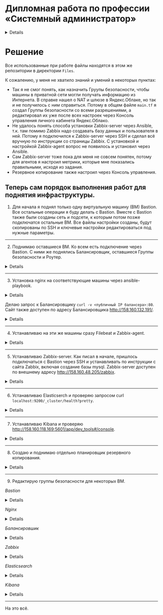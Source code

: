 
#  Дипломная работа по профессии «Системный администратор»

<details> 
   
Содержание
==========
* [Задача](#Задача)
* [Инфраструктура](#Инфраструктура)
    * [Сайт](#Сайт)
    * [Мониторинг](#Мониторинг)
    * [Логи](#Логи)
    * [Сеть](#Сеть)
    * [Резервное копирование](#Резервное-копирование)
    * [Дополнительно](#Дополнительно)
* [Выполнение работы](#Выполнение-работы)
* [Критерии сдачи](#Критерии-сдачи)
* [Как правильно задавать вопросы дипломному руководителю](#Как-правильно-задавать-вопросы-дипломному-руководителю) 

---------

## Задача
Ключевая задача — разработать отказоустойчивую инфраструктуру для сайта, включающую мониторинг, сбор логов и резервное копирование основных данных. Инфраструктура должна размещаться в [Yandex Cloud](https://cloud.yandex.com/) и отвечать минимальным стандартам безопасности: запрещается выкладывать токен от облака в git. Используйте [инструкцию](https://cloud.yandex.ru/docs/tutorials/infrastructure-management/terraform-quickstart#get-credentials).

**Перед началом работы над дипломным заданием изучите [Инструкция по экономии облачных ресурсов](https://github.com/netology-code/devops-materials/blob/master/cloudwork.MD).**

## Инфраструктура
Для развёртки инфраструктуры используйте Terraform и Ansible.  

Не используйте для ansible inventory ip-адреса! Вместо этого используйте fqdn имена виртуальных машин в зоне ".ru-central1.internal". Пример: example.ru-central1.internal  

Важно: используйте по-возможности **минимальные конфигурации ВМ**:2 ядра 20% Intel ice lake, 2-4Гб памяти, 10hdd, прерываемая. 

**Так как прерываемая ВМ проработает не больше 24ч, перед сдачей работы на проверку дипломному руководителю сделайте ваши ВМ постоянно работающими.**

Ознакомьтесь со всеми пунктами из этой секции, не беритесь сразу выполнять задание, не дочитав до конца. Пункты взаимосвязаны и могут влиять друг на друга.

### Сайт
Создайте две ВМ в разных зонах, установите на них сервер nginx, если его там нет. ОС и содержимое ВМ должно быть идентичным, это будут наши веб-сервера.

Используйте набор статичных файлов для сайта. Можно переиспользовать сайт из домашнего задания.

Создайте [Target Group](https://cloud.yandex.com/docs/application-load-balancer/concepts/target-group), включите в неё две созданных ВМ.

Создайте [Backend Group](https://cloud.yandex.com/docs/application-load-balancer/concepts/backend-group), настройте backends на target group, ранее созданную. Настройте healthcheck на корень (/) и порт 80, протокол HTTP.

Создайте [HTTP router](https://cloud.yandex.com/docs/application-load-balancer/concepts/http-router). Путь укажите — /, backend group — созданную ранее.

Создайте [Application load balancer](https://cloud.yandex.com/en/docs/application-load-balancer/) для распределения трафика на веб-сервера, созданные ранее. Укажите HTTP router, созданный ранее, задайте listener тип auto, порт 80.

Протестируйте сайт
`curl -v <публичный IP балансера>:80` 

### Мониторинг
Создайте ВМ, разверните на ней Zabbix. На каждую ВМ установите Zabbix Agent, настройте агенты на отправление метрик в Zabbix. 

Настройте дешборды с отображением метрик, минимальный набор — по принципу USE (Utilization, Saturation, Errors) для CPU, RAM, диски, сеть, http запросов к веб-серверам. Добавьте необходимые tresholds на соответствующие графики.

### Логи
Cоздайте ВМ, разверните на ней Elasticsearch. Установите filebeat в ВМ к веб-серверам, настройте на отправку access.log, error.log nginx в Elasticsearch.

Создайте ВМ, разверните на ней Kibana, сконфигурируйте соединение с Elasticsearch.

### Сеть
Разверните один VPC. Сервера web, Elasticsearch поместите в приватные подсети. Сервера Zabbix, Kibana, application load balancer определите в публичную подсеть.

Настройте [Security Groups](https://cloud.yandex.com/docs/vpc/concepts/security-groups) соответствующих сервисов на входящий трафик только к нужным портам.

Настройте ВМ с публичным адресом, в которой будет открыт только один порт — ssh. Настройте все security groups на разрешение входящего ssh из этой security group. Эта вм будет реализовывать концепцию bastion host. Потом можно будет подключаться по ssh ко всем хостам через этот хост.

### Резервное копирование
Создайте snapshot дисков всех ВМ. Ограничьте время жизни snaphot в неделю. Сами snaphot настройте на ежедневное копирование.

### Дополнительно
Не входит в минимальные требования. 

1. Для Zabbix можно реализовать разделение компонент - frontend, server, database. Frontend отдельной ВМ поместите в публичную подсеть, назначте публичный IP. Server поместите в приватную подсеть, настройте security group на разрешение трафика между frontend и server. Для Database используйте [Yandex Managed Service for PostgreSQL](https://cloud.yandex.com/en-ru/services/managed-postgresql). Разверните кластер из двух нод с автоматическим failover.
2. Вместо конкретных ВМ, которые входят в target group, можно создать [Instance Group](https://cloud.yandex.com/en/docs/compute/concepts/instance-groups/), для которой настройте следующие правила автоматического горизонтального масштабирования: минимальное количество ВМ на зону — 1, максимальный размер группы — 3.
3. В Elasticsearch добавьте мониторинг логов самого себя, Kibana, Zabbix, через filebeat. Можно использовать logstash тоже.
4. Воспользуйтесь Yandex Certificate Manager, выпустите сертификат для сайта, если есть доменное имя. Перенастройте работу балансера на HTTPS, при этом нацелен он будет на HTTP веб-серверов.

## Выполнение работы
На этом этапе вы непосредственно выполняете работу. При этом вы можете консультироваться с руководителем по поводу вопросов, требующих уточнения.

⚠️ В случае недоступности ресурсов Elastic для скачивания рекомендуется разворачивать сервисы с помощью docker контейнеров, основанных на официальных образах.

**Важно**: Ещё можно задавать вопросы по поводу того, как реализовать ту или иную функциональность. И руководитель определяет, правильно вы её реализовали или нет. Любые вопросы, которые не освещены в этом документе, стоит уточнять у руководителя. Если его требования и указания расходятся с указанными в этом документе, то приоритетны требования и указания руководителя.

## Критерии сдачи
1. Инфраструктура отвечает минимальным требованиям, описанным в [Задаче](#Задача).
2. Предоставлен доступ ко всем ресурсам, у которых предполагается веб-страница (сайт, Kibana, Zabbix).
3. Для ресурсов, к которым предоставить доступ проблематично, предоставлены скриншоты, команды, stdout, stderr, подтверждающие работу ресурса.
4. Работа оформлена в отдельном репозитории в GitHub или в [Google Docs](https://docs.google.com/), разрешён доступ по ссылке. 
5. Код размещён в репозитории в GitHub.
6. Работа оформлена так, чтобы были понятны ваши решения и компромиссы. 
7. Если использованы дополнительные репозитории, доступ к ним открыт. 

## Как правильно задавать вопросы дипломному руководителю
Что поможет решить большинство частых проблем:
1. Попробовать найти ответ сначала самостоятельно в интернете или в материалах курса и только после этого спрашивать у дипломного руководителя. Навык поиска ответов пригодится вам в профессиональной деятельности.
2. Если вопросов больше одного, присылайте их в виде нумерованного списка. Так дипломному руководителю будет проще отвечать на каждый из них.
3. При необходимости прикрепите к вопросу скриншоты и стрелочкой покажите, где не получается. Программу для этого можно скачать [здесь](https://app.prntscr.com/ru/).

Что может стать источником проблем:
1. Вопросы вида «Ничего не работает. Не запускается. Всё сломалось». Дипломный руководитель не сможет ответить на такой вопрос без дополнительных уточнений. Цените своё время и время других.
2. Откладывание выполнения дипломной работы на последний момент.
3. Ожидание моментального ответа на свой вопрос. Дипломные руководители — работающие инженеры, которые занимаются, кроме преподавания, своими проектами. Их время ограничено, поэтому постарайтесь задавать правильные вопросы, чтобы получать быстрые ответы :)

</details>

# Решение

Все использованные при работе файлы находятся в этом же репозитории в директории `Files`.

К сожалению, у меня не хватило знаний и умений в некоторых пунктах:

* Так я не смог понять, как назначить Груупы безопасности, чтобы машины в приватной сети могли получать информацию из Интернета. В справке нашел  о NAT и шлюзе в Яндекс.Облаке, но так и не получилось с ним справиться. Потому в общем файле `main.tf` я создал Группы безопасности со всеми разрешениями, а редактировал их уже после всех настроек через Консоль управления личного кабинета Яндекс.Облако. 
* Не удалось понять способа установки Zabbix-server через Ansible, т.к. там помимо Zabbix надо создавать базу данных и пользователя в ней. Потому я подключился к Zabbix-server через SSH и сделал всё вручную по инструкции со страницы Zabbix. С установкой и настройкой Zabbix-agent вопрос не появилось и установил через Ansible.
* Сам Zabbix-server тоже пока для меня не совсем понятен, потому для агентов я настроил метрики, которые мне показались правильными, исходя из задания.
* Резервное копирование также настроил через Консоль управления.

Теперь сам порядок выполнения работ для поднятия инфраструктуры.
-----
1. Для начала я поднял только одну виртуальную машину (ВМ) Bastion. Все остальные операции я буду делать с Bastion. Вместе с Bastion также были созданы сеть и подсети, к которым потом позже подключатся остальные ВМ. Все файлы настройки созданы, будут скопированы по SSH и ключевые настройки редактироваться под нужные параметры.

----
2. Поднимаю оставшиеся ВМ. Ко всем есть подключение через Bastion. С ними же поднялись Балансировщик, оставшиеся Группы безопасности и Роутер.

<details>

![image](https://github.com/Ivashka80/Diplom/assets/121082757/025b9e85-7f1a-42df-94e0-2d823f9e087e)

![image](https://github.com/Ivashka80/Diplom/assets/121082757/c963b398-2115-442a-b926-ba8cad0a0f61)

![image](https://github.com/Ivashka80/Diplom/assets/121082757/74ed29bf-863e-41d1-9e33-ba833bc3462c)

![image](https://github.com/Ivashka80/Diplom/assets/121082757/771e6a11-c6cd-4e41-b7f1-52603498cf6b)

![image](https://github.com/Ivashka80/Diplom/assets/121082757/17a110a6-4412-4792-b146-abc3f858ee32)

![image](https://github.com/Ivashka80/Diplom/assets/121082757/c90fdb05-bca7-4701-ba21-d3e4afc47ec8)

</details>

----
3. Установка nginx на соответствующие машины через ansible-playbook.

<details>

![image](https://github.com/Ivashka80/Diplom/assets/121082757/0b189170-fa79-41f2-aa04-7a931c967c67)

</details>

Делаю запрос к Балансировщику `curl -v <публичный IP балансера>:80`. Сайт также доступен по адресу Балансировщика http://158.160.132.191/.

<details>

![image](https://github.com/Ivashka80/Diplom/assets/121082757/5a34d0c5-0a83-4625-b143-3ac8c81c9e80)

</details>

----
4. Устанавливаю на эти же машины сразу Filebeat и Zabbix-agent.

<details>

![image](https://github.com/Ivashka80/Diplom/assets/121082757/14625dda-e291-46c4-8e19-3d0a91abb1b1)

![image](https://github.com/Ivashka80/Diplom/assets/121082757/0c7cce52-5809-45a7-b0a1-d94fa998ec26)

</details>

----
5. Устанавливаю Zabbix-server. Как писал в начале, пришлось подключаться с Bastion через SSH и устанавливать по инструкции с сайта Zabbix, включая создание базы mysql. Zabbix-server доступен по внешнему адресу http://158.160.48.205/zabbix.

<details>

![image](https://github.com/Ivashka80/Diplom/assets/121082757/bbd97ca4-2497-4be9-9d0f-a94a7cbc539a)

![image](https://github.com/Ivashka80/Diplom/assets/121082757/4290758c-b63e-4a18-85b4-572696c35f86)

![image](https://github.com/Ivashka80/Diplom/assets/121082757/602a5348-e805-40f9-bdd4-a59923e46242)

![image](https://github.com/Ivashka80/Diplom/assets/121082757/bc6d6b59-a738-4694-885f-a8baf84f4ec0)

![image](https://github.com/Ivashka80/Diplom/assets/121082757/a65fa419-ef57-4287-b836-5d2e440688b2)

![image](https://github.com/Ivashka80/Diplom/assets/121082757/7d085dce-a335-4be6-b694-04143ce53d07)

</details>

----
6. Устанавливаю Elasticserch и проверяю запросом curl `localhost:9200/_cluster/health?pretty`.

<details>

![image](https://github.com/Ivashka80/Diplom/assets/121082757/43e03981-004d-422a-9486-ab1a70404fce)

![image](https://github.com/Ivashka80/Diplom/assets/121082757/e5c7b29e-7b4b-4b13-b493-c25569831ed3)

</details>

----
7. Устанавливаю Kibana и проверяю http://158.160.118.169:5601/app/dev_tools#/console.

<details>

![image](https://github.com/Ivashka80/Diplom/assets/121082757/b6cac7d0-5069-4f7b-b5ab-1cfb921325a8)

![image](https://github.com/Ivashka80/Diplom/assets/121082757/c3ac2e76-fdd5-41e2-b844-ab733bc45cf5)

![image](https://github.com/Ivashka80/Diplom/assets/121082757/250e4d43-c4f5-4f86-9e1c-a55d26ae2df5)

![image](https://github.com/Ivashka80/Diplom/assets/121082757/1fd1f959-e679-40b0-9940-63a4616d237e)

</details>

----

8. Создаю и поднимаю отдельно планировщик резервного копирования.

<details>
   
![image](https://github.com/Ivashka80/Diplom/assets/121082757/5e5a8d5a-6027-4383-8923-ff3264c97dd1)

</details>

----
9. Редактирую группы безопасности для некоторых ВМ.

*Bastion*

<details>

![image](https://github.com/Ivashka80/Diplom/assets/121082757/fc847980-39e9-4404-ad20-5fcba33d52cf)

![image](https://github.com/Ivashka80/Diplom/assets/121082757/624328ed-326c-41e6-b0c9-fcd2eabd9247)

</details>

*Nginx*

<details>

![image](https://github.com/Ivashka80/Diplom/assets/121082757/b437831d-8cea-4e61-bd19-a9d503e3d6e9)

![image](https://github.com/Ivashka80/Diplom/assets/121082757/1e3ae64f-b867-4d10-82f1-f8be6320b9c6)

</details>

*Балансировшик*

<details>
   
![image](https://github.com/Ivashka80/Diplom/assets/121082757/fb9c47a8-b1c0-462d-a703-11105eb45ba5)

![image](https://github.com/Ivashka80/Diplom/assets/121082757/9f1398e6-6d47-426c-be16-c151b01afa48)

</details>

*Zabbix*

<details>
   
![image](https://github.com/Ivashka80/Diplom/assets/121082757/bb17631c-ad9d-40d0-a106-5060205ff90e)

![image](https://github.com/Ivashka80/Diplom/assets/121082757/d20d25d5-b8ef-42ed-93cc-4a3299b4c9be)

</details>

*Elasticsearch*

<details>
   
![image](https://github.com/Ivashka80/Diplom/assets/121082757/d788e0a6-f58f-4128-8c3a-c9e9ef8174aa)

![image](https://github.com/Ivashka80/Diplom/assets/121082757/407f5df6-a8c6-4f2a-8781-d19649e35b96)

</details>

*Kibana*

<details>

![image](https://github.com/Ivashka80/Diplom/assets/121082757/f6de97de-e047-418f-bb3f-a119b78204b3)

![image](https://github.com/Ivashka80/Diplom/assets/121082757/ab68fe8a-684f-4f58-9c82-1ab51ff61abe)

</details>

-----
На это всё.

